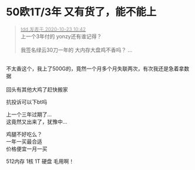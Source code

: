 # 50欧1T/3年 又有货了，能不能上


<div class="quote"><blockquote><font size="2"><a href="https://www.hostloc.com/forum.php?mod=redirect&amp;goto=findpost&amp;pid=9339975&amp;ptid=757512" target="_blank"><font color="#999999">tdd 发表于 2020-10-23 10:42</font></a></font><br />
上一个3年付的 yonzy还有谁记得？<br />
<br />
我签名绿云30刀一年的 大内存大盘鸡不香吗？ ...</blockquote></div><br />
不太香这个，我上了500G的，竟然一个月多个月失联两次，有次我还是急着拿数据<br />
<br />
回头有其他大鸡了赶快搬家<img src="static/image/smiley/yct/003.gif" smilieid="50" border="0" alt="" />

抗投诉可以下bt吗<img id="aimg_jeqdD" onclick="zoom(this, this.src, 0, 0, 0)" class="zoom" src="https://cdn.jsdelivr.net/gh/hishis/forum-master/public/images/patch.gif" onmouseover="img_onmouseoverfunc(this)" onload="thumbImg(this)" border="0" alt="" />

上一个三年过期了...<br />
这竟然又出来了，犹豫中...<img id="aimg_JuS8L" onclick="zoom(this, this.src, 0, 0, 0)" class="zoom" src="https://cdn.jsdelivr.net/gh/hishis/forum-master/public/images/patch.gif" onmouseover="img_onmouseoverfunc(this)" onload="thumbImg(this)" border="0" alt="" />

鸡腿不好吃么？<br />
一年一买最合适<br />
价格便宜一月一买

512内存 1核 1T 硬盘 毛用啊！

